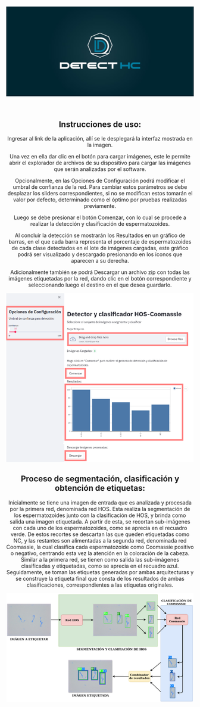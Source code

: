 <head>
<div align="center">
<p>
<img width="550" src="logo.jpg"></a>
</p>
<br>  
  
</head>
<body>

<div class="d">
<h2>Instrucciones de uso:</h2>
<p> Ingresar al link de la aplicación, allí se le desplegará la interfaz mostrada en la imagen.

Una vez en ella dar clic en el botón para cargar imágenes, este le permite abrir el explorador de archivos de su dispositivo para cargar las imágenes que serán analizadas por el software.

Opcionalmente, en las Opciones de Configuración podrá modificar el umbral de confianza de la red. Para cambiar estos parámetros se debe desplazar los sliders correspondientes, si no se modifican estos tomarán el valor por defecto, determinado como el óptimo por pruebas realizadas previamente.

Luego se debe presionar el botón Comenzar, con lo cual se procede a realizar la detección y clasificación de espermatozoides.

Al concluir la detección se mostrarán los Resultados en un gráfico de barras, en el que cada barra representa el porcentaje de espermatozoides de cada clase detectados en el lote de imágenes cargadas, este gráfico podrá ser visualizado y descargado presionando en los iconos que aparecen a su derecha.

Adicionalmente también se podrá Descargar  un archivo zip con todas las imágenes etiquetadas por la red, dando clic en el botón correspondiente y seleccionando luego el destino en el que desea guardarlo.</p>
  
<p>
<img width="850" src="instrucciones.png"></a>
</p>
  
</div>

<div class="d">
<h2>Proceso de segmentación, clasificación y obtención de etiquetas:</h2>
<p> Inicialmente se tiene una imagen de entrada que es analizada y procesada por la primera red, denominada red HOS. Esta realiza la segmentación de los espermatozoides junto con la clasificación de HOS, y brinda como salida una imagen etiquetada. A partir de esta, se recortan sub-imágenes con cada uno de los espermatozoides, como se aprecia en el recuadro verde. De estos recortes se descartan las que queden etiquetadas como NC, y las restantes son alimentadas a la segunda red, denominada red Coomassie, la cual clasifica cada espermatozoide como Coomassie positivo o negativo, centrando esta vez la atención en la coloración de la cabeza. Similar a la primera red, se tienen como salida las sub-imágenes clasificadas y etiquetadas, como se aprecia en el recuadro azul. Seguidamente, se toman las etiquetas generadas por ambas arquitecturas y se construye la etiqueta final que consta de los resultados de ambas clasificaciones, correspondientes a las etiquetas originales.</p>
  
<p>
<img width="550" src="esquema.png"></a>
</p>
  
</div>

  
</body>

